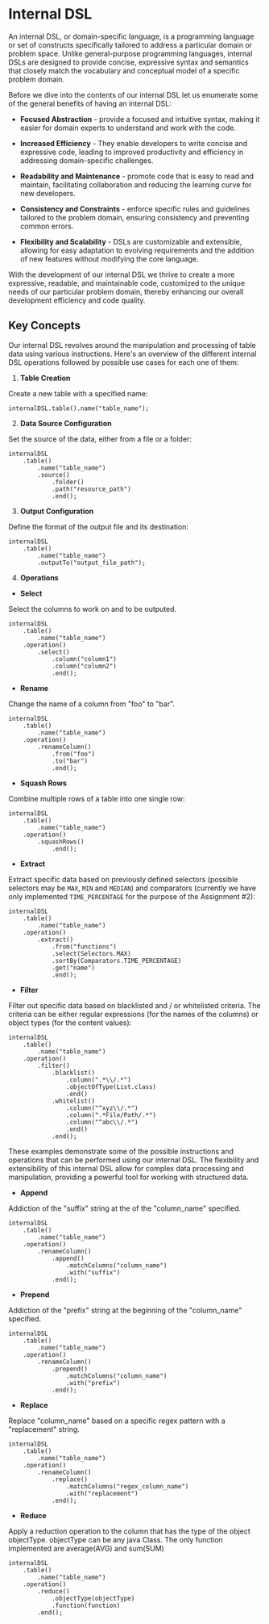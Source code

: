 # Internal DSL

An internal DSL, or domain-specific language, is a programming language or set of constructs specifically tailored to address a particular domain or problem space. Unlike general-purpose programming languages, internal DSLs are designed to provide concise, expressive syntax and semantics that closely match the vocabulary and conceptual model of a specific problem domain.

Before we dive into the contents of our internal DSL let us enumerate some of the general benefits of having an internal DSL:

- **Focused Abstraction** - provide a focused and intuitive syntax, making it easier for domain experts to understand and work with the code.

- **Increased Efficiency** - They enable developers to write concise and expressive code, leading to improved productivity and efficiency in addressing domain-specific challenges.

- **Readability and Maintenance** - promote code that is easy to read and maintain, facilitating collaboration and reducing the learning curve for new developers.

- **Consistency and Constraints** - enforce specific rules and guidelines tailored to the problem domain, ensuring consistency and preventing common errors.

- **Flexibility and Scalability** - DSLs are customizable and extensible, allowing for easy adaptation to evolving requirements and the addition of new features without modifying the core language.

With the development of our internal DSL we thrive to create a more expressive, readable, and maintainable code, customized to the unique needs of our particular problem domain, thereby enhancing our overall development efficiency and code quality.

## Key Concepts

Our internal DSL revolves around the manipulation and processing of table data using various instructions. Here's an overview of the different internal DSL operations followed by possible use cases for each one of them:

1. **Table Creation**

Create a new table with a specified name:
```
internalDSL.table().name("table_name");
```

2. **Data Source Configuration**

Set the source of the data, either from a file or a folder:
```
internalDSL
    .table()
        .name("table_name")
        .source()
            .folder()
            .path("resource_path")
            .end();
```

3. **Output Configuration**

Define the format of the output file and its destination:
```
internalDSL
    .table()
        .name("table_name")
        .outputTo("output_file_path");
```

4. **Operations**

- **Select**

Select the columns to work on and to be outputed.

```
internalDSL
    .table()
        .name("table_name")
    .operation()
        .select()
            .column("column1")
            .column("column2")
            .end();
```

- **Rename**

Change the name of a column from "foo" to "bar".

```
internalDSL
    .table()
        .name("table_name")
    .operation()
        .renameColumn()
            .from("foo")
            .to("bar")
            .end();
```

- **Squash Rows**

Combine multiple rows of a table into one single row:
```
internalDSL
    .table()
        .name("table_name")
    .operation()
        .squashRows()
            .end();
```
- **Extract**

Extract specific data based on previously defined selectors (possible selectors may be `MAX`, `MIN` and `MEDIAN`) and comparators (currently we have only implemented `TIME_PERCENTAGE` for the purpose of the Assignment #2):
```
internalDSL
    .table()
        .name("table_name")
    .operation()
        .extract()
            .from("functions")
            .select(Selectors.MAX)
            .sortBy(Comparators.TIME_PERCENTAGE)
            .get("name")
            .end();
```
- **Filter**

Filter out specific data based on blacklisted and / or whitelisted criteria. The criteria can be either regular expressions (for the names of the columns) or object types (for the content values):
```
internalDSL
    .table()
        .name("table_name")
    .operation()
        .filter()
            .blacklist()
                .column(".*\\/.*")
                .objectOfType(List.class)
                .end()
            .whitelist()
                .column("^xyz\\/.*")
                .column(".*File/Path/.*")
                .column("^abc\\/.*")
                .end()
            .end();
```

These examples demonstrate some of the possible instructions and operations that can be performed using our internal DSL. The flexibility and extensibility of this internal DSL allow for complex data processing and manipulation, providing a powerful tool for working with structured data.

- **Append**

Addiction of the "suffix" string at the of the "column_name" specified.

```
internalDSL
    .table()
        .name("table_name")
    .operation()
        .renameColumn()
            .append()
                .matchColumns("column_name")
                .with("suffix")
            .end();
```

- **Prepend**

Addiction of the "prefix" string at the beginning of the "column_name" specified.

```
internalDSL
    .table()
        .name("table_name")
    .operation()
        .renameColumn()
            .prepend()
                .matchColumns("column_name")
                .with("prefix")
            .end();
``` 

- **Replace**

Replace "column_name" based on a specific regex pattern with a "replacement" string.

```
internalDSL
    .table()
        .name("table_name")
    .operation()
        .renameColumn()
            .replace()
                .matchColumns("regex_column_name")
                .with("replacement")
            .end();

```

- **Reduce**

Apply a reduction operation to the column that has the type of the object objectType.
objectType can be any java Class.
The only function implemented are average(AVG) and sum(SUM)

```
internalDSL
    .table()
        .name("table_name")
    .operation()
        .reduce()
            .objectType(objectType)
            .function(function)
        .end();
```
